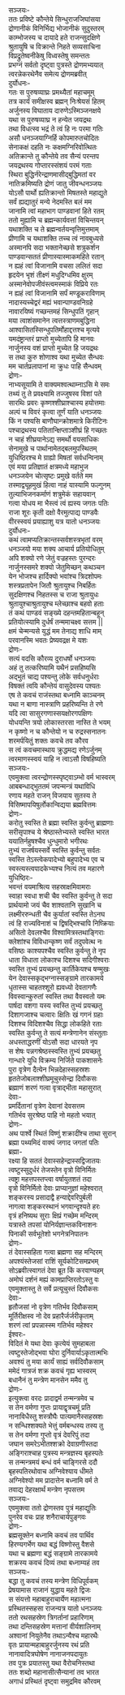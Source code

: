 सञ्जयः-   
ततः प्रविष्टे कौन्तेये सिन्धुराजजिघांसया  
द्रोणानीकं विनिर्भिद्य भोजानीकं सुदुस्तरम्  
काम्भोजस्य च दायादे हते राजन्सुदक्षिणे  
श्रुतायुषि च विक्रान्ते निहते सव्यसाचिना  
विप्रद्रुतेष्वनीकेषु विध्वस्तेषु समन्ततः  
प्रभग्नं सर्वतो दृष्ट्वा पुत्रस्ते द्रोणमभ्ययात्  
त्वरन्नेकरथेनैव समेत्य द्रोणमब्रवीत्  
दुर्योधनः-  
गतः स पुरुषव्याघ्रः प्रमथ्यैतां महाचमूम्  
तत्र कार्यं समीक्षस्व ब्रह्मन् निःश्रेयसं हितम्  
अर्जुनस्य विघाताय दारुणेऽस्मिञ्जनक्षये  
यथा स पुरुषव्याघ्र न हन्येत जयद्रथः  
तथा विधत्स्व भद्रं ते त्वं हि नः परमा गतिः  
असौ धनञ्जयाग्निर्हि कोपमारुतचोदितः  
सेनाकक्षं दहति नः कक्षमग्निरिवोत्थितः  
अतिक्रान्ते तु कौन्तेये तव सैन्यं परन्तप  
जयद्रथस्य गोप्तारस्संशयं परमं गताः  
स्थिरा बुद्धिर्नरेन्द्राणमासीद्बुद्धिमतां वर  
नातिक्रमिष्यति द्रोणं जातु जीवन्धनञ्जयः  
योऽसौ पार्थो ह्यतिक्रान्तो मिषतस्ते महाद्युते  
सर्वं ह्यद्यातुरं मन्ये नेदमस्ति बलं मम  
जानामि त्वां महाभाग पाण्डवानां हिते रतम्  
ततो मुह्यामि च ब्रह्मन्कार्यवत्तां विचिन्तयन्  
यथाशक्ति च ते ब्रह्मन्वर्तयन्वृत्तिमुत्तमाम्  
प्रीणामि च यथाशक्ति तच्च त्वं नावबुध्यसे  
अस्मानपि सदा भक्तानेच्छसे शत्रुकर्शन  
पाण्डवान्सततं प्रीणास्यास्माकमहिते रतान्  
न ह्यहं त्वां विजानामि वचसा ललितं सदा  
हृदयेन भृशं तीक्ष्णं मधुदिग्धमिव क्षुरम्  
अस्मानेवोपजीवंस्त्वमस्माकं विप्रिये रतः  
न ह्यहं त्वां विजानामि सर्पं मण्डूकराविणाम्   
नादास्यच्चेद्वरं मह्यं भवान्पाण्डवनिग्रहे  
नावारयिष्यं गच्छन्तमहं सिन्धुपतिं गृहान्  
मया त्वाशंसमानेन त्वत्तस्त्राणमबुद्धिना  
आश्वासितस्सिन्धुपतिर्मोहाद्दत्तश्च मृत्यवे  
यमदंष्ट्रान्तरं प्राप्तो मुच्येतापि हि मानवः  
नार्जुनस्य वशं प्राप्तो मुच्येत हि जयद्रथः  
स तथा कुरु शोणाश्व यथा मुच्येत सैन्धवः  
मम चार्तप्रलापानां मा क्रुधः पाहि सैन्धवम्  
द्रोणः-   
नाभ्यसूयामि ते वाक्यमश्वत्थाम्नाऽसि मे समः  
तथ्यं तु ते प्रवक्ष्यामि तज्जुषस्व विशां पते  
सारथिः प्रवरः कृष्णश्शीघ्राश्चास्य हयोत्तमाः  
अल्पं च विवरं कृत्वा तूर्णं याति धनञ्जयः  
किं न पश्यसि बाणौघान्क्रोशमात्रे किरीटिनः  
पश्चाद्रथस्य पतितान्क्षिप्ताञ्शीघ्रं हि गच्छतः  
न चाहं शीघ्रयानेऽद्य समर्थो वयसाधिकः  
सेनामुखे च पार्थानामेतद्बलमुपस्थितम्  
युधिष्ठिरश्च मे ग्राह्यो मिषतां सर्वधन्विनाम्  
एवं मया प्रतिज्ञातं क्षत्रमध्ये महाभुज  
धनञ्जयेन चोत्सृष्टः प्रमुखे वर्तते मम  
तस्माद्व्यूहमुखं हित्वा नाहं यास्यामि फल्गुनम्  
तुल्याभिजनकर्माणं शत्रुमेकं सहायवान्  
गत्वा योधय मा भैस्त्वं त्वं ह्यस्य जगतः पतिः  
राजा शूरः कृती दक्षो वैरमुत्पाद्य पाण्डवैः  
वीरस्स्वयं प्रयाह्याशु यत्र यातो धनञ्जयः  
दुर्योधनः-   
कथं त्वामप्यतिक्रान्तस्सर्वशस्त्रभृतां वरम्  
धनञ्जयो मया शक्य आचार्य प्रतियोधितुम्  
अपि शक्यो रणे जेतुं वज्रहस्तः पुरन्दरः  
नार्जुनस्समरे शक्यो जेतुमिच्छन् कथञ्चन  
येन भोजश्च हार्दिक्यो भवांश्च त्रिदशोपमः  
शस्त्रप्रतापेन जितौ श्रुतायुश्च निबर्हितः  
सुदक्षिणश्च निहतस्स च राजा श्रुतायुधः  
श्रुतायुश्चाश्रुतायुश्च म्लेच्छाश्च बहवो हताः  
तं कथं पाण्डवं सङ्ख्ये दहन्तमहितान्बहून्  
प्रतियोत्स्यामि दुर्धर्षं तन्ममाचक्ष्व सत्तम ||  
क्षमं चेन्मन्यसे युद्धं मम तेनाद्य शाधि माम्  
परवानस्मि भवतः प्रेष्यवद्रक्ष मे यशः  
द्रोणः-   
सत्यं वदसि कौरव्य दुराधर्षो धनञ्जयः  
अहं तु तत्करिष्यामि यथैनं प्रसहिष्यसि  
अद्भुतं चाद्य पश्यन्तु लोके सर्वधनुर्धराः  
विषक्तं त्वयि कौन्तेयं वासुदेवस्य पश्यतः  
एष ते कवचं राजंस्तथा बध्नामि काञ्चनम्  
यथा न बाणा नास्त्राणि प्रहरिष्यन्ति ते रणे  
यदि त्वा सासुरगणास्सयक्षोरगपक्षिणः  
योधयन्ति त्रयो लोकास्तरसा नास्ति ते भयम्  
न कृष्णो न च कौन्तेयो न च रुद्रस्सनातनः  
शरमर्पयितुं शक्तः कवचे तव कौरव  
स त्वं कवचमास्थाय क्रुद्धमद्य रणेऽर्जुनम्  
त्वरमाणस्स्वयं याहि न त्वाऽसौ विषहिष्यति  
सञ्जयः-   
एवमुक्त्वा त्वरन्द्रोणस्स्पृष्ट्वाऽम्भो वर्म भास्वरम्  
आबबन्धाद्भुततमं जपन्मन्त्रं यथाविधि  
रणाय महते राजन् विजयाय सुतस्य ते  
विसिष्मापयिषुर्लोकान्विद्यया ब्रह्मवित्तमः  
द्रोणः-  
करोतु स्वस्ति ते ब्रह्मा स्वस्ति कुर्वन्तु ब्राह्मणाः  
सरीसृपाश्च ये श्रेष्ठास्तेभ्यस्ते स्वस्ति भारत  
ययातिर्नहुषश्चैव धुन्धुमारो भगीरथः  
तुभ्यं राजर्षयस्सर्वे स्वस्ति कुर्वन्तु सर्वतः  
स्वस्ति तेऽस्त्वेकपादेभ्यो बहुपादेभ्य एव च  
स्वस्त्यस्त्वपादकेभ्यश्च नित्यं तव महारणे  
युधिष्ठिरः-  
भवन्तं वयमाश्रित्य सहस्राक्षमिवामराः  
स्वाहा स्वधा शची चैव स्वस्ति कुर्वन्तु ते सदा  
प्रार्थयामो जयं चैव शाश्वतानि सुखानि च  
लक्ष्मीररुन्धती चैव कुर्यातां स्वस्ति तेऽनघ  
त्वं हि राज्यविनाशं च द्विषद्भिश्चापि निष्क्रियाः  
असितो देवलश्चैव विश्वामित्रस्तथाङ्गिराः  
क्लेशांश्च विविधान्कृष्ण सर्वं तदुपवेत्थ नः  
वसिष्ठः काश्यपश्चैव स्वस्ति कुर्वन्तु ते नृप  
धाता विधाता लोकाश्च दिशश्च सदिगीश्वराः  
स्वस्ति तुभ्यं प्रयच्छन्तु कार्तिकेयश्च षण्मुखः  
येन देवास्सकृद्भग्नास्सङ्ग्रामे तारकामये  
धृतास्स चाहतश्शूरो ह्यवध्यो देवतागणैः  
विवस्वान्कुरुतां स्वस्ति तथा वैवस्वतो यमः  
पार्षदा वशगा यस्य स्वस्ति तुभ्यं प्रयच्छतु  
दिशागजाश्च चत्वारः क्षितिः खं गगनं ग्रहाः  
दिशश्च विदिशश्चैव सिद्धा लोकहिते रताः  
स्वस्ति कुर्वन्तु ते सत्यं मन्त्रेणानेन संस्तुताः  
अधस्ताद्धरणीं योऽसौ सदा धारयते नृप  
स शेषः पन्नगश्रेष्ठस्स्वस्ति तुभ्यं प्रयच्छतु  
गान्धारे युधि विक्रम्य निर्जिते पाकशासनेः  
पुरा वृत्रेण दैत्येन भिन्नदेहास्सहस्रशः  
हृततेजोबलाश्शीघ्रमूचुस्सेन्द्रा दिवौकसः  
ब्रह्माणं शरणं गत्वा वृत्राद्भीता महासुरात्  
देवाः-   
प्रमर्दितानां वृत्रेण देवानां देवसत्तम  
गतिर्भव सुरश्रेष्ठ पाहि नो महतो भयात्  
द्रोणः-  
अथ पार्श्वे स्थितं विष्णुं शक्रादींश्च ताथा सुरान्  
ब्रह्मा पथ्यमिदं वाक्यं जगाद जगतां पतिः  
ब्रह्मा-  
रक्ष्या हि सततं देवास्सहेन्द्रास्सद्विजातयः  
त्वष्टुस्सुदुर्धरं तेजस्तेन वृत्रो विनिर्मितः  
त्वष्ट्रा महत्तपस्तप्त्वा वर्षायुतशतं तदा  
वृत्रो विनिर्मितो देवाः प्राप्यानुज्ञां महेश्वरात्  
शङ्करस्य प्रसादाद्वै हन्याद्देवरिपुर्बली  
नागत्वा शङ्करस्थानं भगवान्दृश्यते हरः  
वृत्रं हनिष्यथ सुराः क्षिप्रं गच्छेम मन्दिरम्  
यत्रास्ते तपसां योनिर्यज्ञान्तकविनाशनः  
पिनाकी सर्वभूतेशो भगनेत्रनिपातनः  
द्रोणः-  
तं देवास्सहिता गत्वा ब्रह्मणा सह मन्दिरम्  
अपश्यंस्तेजसां राशिं सूर्यकोटिसमप्रभम्  
सोऽब्रवीत्स्वागतं देवा ब्रूत किं करवाण्यहम्  
अमोघं दर्शनं मह्यं कामप्राप्तिरतोऽस्तु वः  
एवमुक्तास्तु ते सर्वे प्रत्यूचुस्तं दिवौकसः  
देवाः-  
हृतौजसां नो वृत्रेण गतिर्भव दिवौकसाम्  
मूर्तिरीक्षस्व नो देव प्रहारैर्जर्जरीकृताम्  
शरणं त्वां प्रपन्नास्स्म गतिर्भव महेश्वर  
ईश्वरः-  
विदितं मे यथा देवाः कृत्येयं सुमहाबला  
त्वष्टुस्तेजोद्भवा घोरा दुर्निवार्याऽकृतात्मभिः  
अवश्यं तु मया कार्यं साह्यं सर्वदिवौकसाम्  
ममेदं गात्रजं शक्र कवचं गृह्य भास्वरम्  
बधानैनं तु मन्त्रेण मानसेन ममैव तु  
द्रोणः-  
इत्युक्त्वा वरदः प्रादाद्वर्म तन्मन्त्रमेव च  
स तेन वर्मणा गुप्तः प्रायाद्वृत्रचमूं प्रति  
नानाविधैस्तु शस्त्रौघैः पात्यमानैस्सहस्रशः  
न सन्धिश्शक्यते भेत्तुं वर्मबन्धस्य तस्य तु  
स तेन वर्मणा गुप्तो वृत्रं देवरिपुं तदा  
जघान समरेऽभीतश्शक्रो देवाग्रणीस्तदा  
अङ्गिराश्चाह पुत्रस्य मन्त्रज्ञस्य बृहस्पतेः  
स तन्मन्त्रमयं बन्धं वर्म चाङ्गिरसे ददौ  
बृहस्पतिरथोवाच अग्निवेश्याय धीमते  
अग्निवेश्यो मम प्रादात्तेन बध्नामि वर्म ते  
तवाद्य देहरक्षार्थं मन्त्रेण नृपसत्तम  
सञ्जयः-  
एवमुक्त्वा ततो द्रोणस्तव पुत्रं महाद्युतिः  
पुनरेव वचः प्राह शनैराचार्यपुङ्गवः  
द्रोणः-  
ब्रह्मसूक्तेन बध्नामि कवचं तव पार्थिव  
हिरण्यगर्भेण यथा बद्धं विष्णोस्तु वैशसे  
यथा च ब्रह्मणा बद्धं सङ्ग्रामे तारकामये  
शक्रस्य कवचं दिव्यं तथा बध्नाम्यहं तव  
सञ्जयः-   
बद्धा तु कवचं तस्य मन्त्रेण विधिपूर्वकम्  
प्रेषयामास राजानं युद्धाय महते द्विजः  
स संयत्तो महाबाहुराचार्येण महात्मना  
प्रस्थितस्सहसा राजन्यत्र यातो धनञ्जयः  
ततो रथसहस्रेण त्रिगर्तानां प्रहारिणाम्  
तथा दन्तिसहस्रेण मत्तानां वीर्यशालिनाम्  
अश्वानां नियुतेनैव तथाऽन्यैश्च महारथैः  
वृतः प्रायान्महाबाहुरर्जुनस्य रथं प्रति  
नानावादित्रघोषेण नानाजनपदायुतः  
तव पुत्रः प्रयातस्तु यथा वैरोचनिस्तथा  
ततः शब्दो महानासीत्सैन्यानां तव भारत  
अगाधं प्रस्थितं दृष्ट्वा समुद्रमिव कौरवम्   
